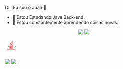 Oii, Eu sou o Juan 👋

- 🔭 Estou Estudando Java Back-end.
- 🌱 Estou constantemente aprendendo coisas novas.

<div align="center">
  <a href="https://github.com/JuanLeitte">
  <img height="180em" src="https://github-readme-stats.vercel.app/api?username=JuanLeitte&show_icons=true&theme=dracula&include_all_commits=true&count_private=true"/>
  <img height="150em" src="https://github-readme-stats.vercel.app/api/top-langs/?username=JuanLeitte&layout=compact&langs_count=7&theme=dracula"/>
</div>
  
  <div style="display: inline_block"><br>
  <img align="center" alt="Juan-Java" height="30" width="40" src="https://raw.githubusercontent.com/devicons/devicon/master/icons/java/java-plain.svg">
</div>
  
  ##
 
<div> 
  <a href="https://www.instagram.com/juan_lreis/" target="_blank"><img src="https://img.shields.io/badge/-Instagram-%23E4405F?style=for-the-badge&logo=instagram&logoColor=white" target="_blank"></a>
  <a href="https://www.linkedin.com/in/juan-reis-048406221" target="_blank"><img src="https://img.shields.io/badge/-LinkedIn-%230077B5?style=for-the-badge&logo=linkedin&logoColor=white" target="_blank"></a>  
</div>

